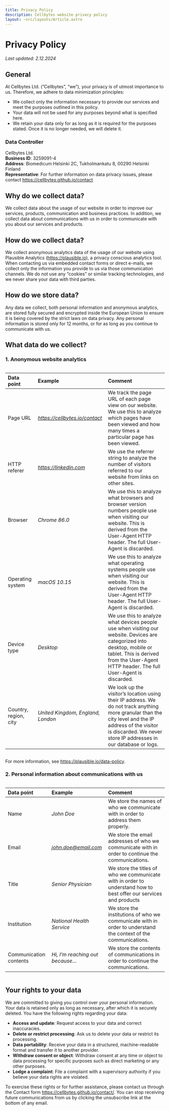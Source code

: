 ```yaml
---
title: Privacy Policy
description: Cellbytes website privacy policy
layout: ~src/layouts/Article.astro
---
```


# Privacy Policy

*Last updated: 2.12.2024*

## General

At Cellbytes Ltd. (”Cellbytes”, “we”), your privacy is of utmost importance to us. Therefore, we adhere to data minimization principles:

- We collect only the information necessary to provide our services and meet the purposes outlined in this policy.  
- Your data will not be used for any purposes beyond what is specified here.  
- We retain your data only for as long as it is required for the purposes stated. Once it is no longer needed, we will delete it.

### Data Controller

Cellbytes Ltd.  
**Business ID**: 3259091-4  
**Address**: Biomedicum Helsinki 2C, Tukholmankatu 8, 00290 Helsinki Finland  
**Representative**: For further information on data privacy issues, please contact <https://cellbytes.github.io/contact>

## Why do we collect data?

We collect data about the usage of our website in order to improve our services, products, communication and business practices. In addition, we collect data about communications with us in order to communicate with you about our services and products.

## How do we collect data?

We collect anonymous analytics data of the usage of our website using Plausible Analytics (<https://plausible.io>), a privacy conscious analytics tool. When contacting us via embedded contact forms or direct e-mails, we collect only the information you provide to us via those communication channels. We do not use any “cookies” or similar tracking technologies, and we never share your data with third parties.

## How do we store data?

Any data we collect, both personal information and anonymous analytics, are stored fully secured and encrypted inside the European Union to ensure it is being covered by the strict laws on data privacy. Any personal information is stored only for 12 months, or for as long as you continue to communicate with us.

## What data do we collect?

### 1\. Anonymous website analytics

<div style="overflow-x: auto">

| Data point | Example | Comment |
| :---- | :---- | :---- |
| Page URL | *<https://cellbytes.io/contact>* | We track the page URL of each page view on our website. We use this to analyze which pages have been viewed and how many times a particular page has been viewed. |
| HTTP referer | *<https://linkedin.com>* | We use the referrer string to analyze the number of visitors referred to our website from links on other sites. |
| Browser | *Chrome 86.0* | We use this to analyze what browsers and browser version numbers people use when visiting our website. This is derived from the User-Agent HTTP header. The full User-Agent is discarded. |
| Operating system | *macOS 10.15* | We use this to analyze what operating systems people use when visiting our website. This is derived from the User-Agent HTTP header. The full User-Agent is discarded. |
| Device type | *Desktop* | We use this to analyze what devices people use when visiting our website. Devices are categorized into desktop, mobile or tablet. This is derived from the User-Agent HTTP header. The full User-Agent is discarded. |
| Country, region, city | *United Kingdom, England, London* | We look up the visitor’s location using their IP address. We do not track anything more granular than the city level and the IP address of the visitor is discarded. We never store IP addresses in our database or logs. |

</div>

For more information, see <https://plausible.io/data-policy>.

### 2\. Personal information about communications with us

<div style="overflow-x: auto">

| Data point | Example | Comment |
| :---- | :---- | :---- |
| Name | *John Doe* | We store the names of who we communicate with in order to address them properly. |
| Email | *<john.doe@email.com>* | We store the email addresses of who we communicate with in order to continue the communications. |
| Title | *Senior Physician* | We store the titles of who we communicate with in order to understand how to best offer our services and products |
| Institution | *National Health Service* | We store the institutions of who we communicate with in order to understand the context of the communications. |
| Communication contents | *Hi, I’m reaching out because…* | We store the contents of communications in order to continue the communications. |

</div>

## Your rights to your data

We are committed to giving you control over your personal information. Your data is retained only as long as necessary, after which it is securely deleted. You have the following rights regarding your data:

- **Access and update**: Request access to your data and correct inaccuracies.  
- **Delete or restrict processing**: Ask us to delete your data or restrict its processing.  
- **Data portability**: Receive your data in a structured, machine-readable format and transfer it to another provider.  
- **Withdraw consent or object**: Withdraw consent at any time or object to data processing for specific purposes such as direct marketing or any other purposes.  
- **Lodge a complaint**: File a complaint with a supervisory authority if you believe your data rights are violated.

To exercise these rights or for further assistance, please contact us through the Contact form <https://cellbytes.github.io/contact/>. You can stop receiving future communications from us by clicking the unsubscribe link at the bottom of any email.
